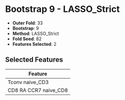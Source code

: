 # Bootstrap 9 - LASSO_Strict

- **Outer Fold**: 33
- **Bootstrap**: 9
- **Method**: LASSO_Strict
- **Fold Seed**: 82
- **Features Selected**: 2

## Selected Features

| Feature |
|---------|
| Tconv naive_CD3 |
| CD8 RA CCR7 naive_CD8 |
